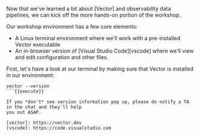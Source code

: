 Now that we've learned a bit about [Vector] and observability data pipelines, we can kick off the
more hands-on portion of the workshop.

Our workshop environment has a few core elements:

* A Linux terminal environment where we'll work with a pre-installed Vector executable
* An in-browser version of [Visual Studio Code][vscode] where we'll view and edit configuration and
  other files.

First, let's have a look at our terminal by making sure that Vector is installed in our environment:

```
vector --version
```{{execute}}

If you *don't* see version information pop up, please do notify a TA in the chat and they'll help
you out ASAP.

[vector]: https://vector.dev
[vscode]: https://code.visualstudio.com